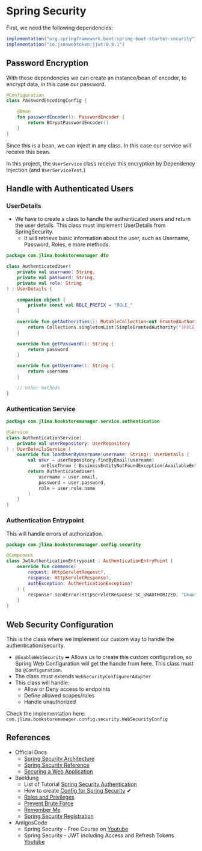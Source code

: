 # Spring Security

First, we need the following dependencies:

```groovy
implementation("org.springframework.boot:spring-boot-starter-security")
implementation("io.jsonwebtoken:jjwt:0.9.1")
```

## Password Encryption

With these dependencies we can create an instance/bean of encoder, to encrypt data, in this case our password.

```kotlin
@Configuration
class PasswordEncodingConfig {

    @Bean
    fun passwordEncoder(): PasswordEncoder {
        return BCryptPasswordEncoder()
    }
}
```

Since this is a bean, we can inject in any class. In this case our service will receive this bean.

In this project, the `UserService` class receive this encryption by Dependency Injection (and `UserServiceTest`.)

## Handle with Authenticated Users

### UserDetails

- We have to create a class to handle the authenticated users and return the user details. This class must implement
  UserDetails from SpringSecurity.
    - It will retrieve basic information about the user, such as Username, Password, Roles, e more methods.
  
```kotlin
package com.jlima.bookstoremanager.dto

class AuthenticatedUser(
    private val username: String,
    private val password: String,
    private val role: String
) : UserDetails {

    companion object {
        private const val ROLE_PREFIX = "ROLE_"
    }

    override fun getAuthorities(): MutableCollection<out GrantedAuthority> {
        return Collections.singletonList(SimpleGrantedAuthority("$ROLE_PREFIX$role"))
    }

    override fun getPassword(): String {
        return password
    }

    override fun getUsername(): String {
        return username
    }

    // other methods
}
```

### Authentication Service

```kotlin
package com.jlima.bookstoremanager.service.authentication

@Service
class AuthenticationService(
    private val userRepository: UserRepository
) : UserDetailsService {
    override fun loadUserByUsername(username: String): UserDetails {
        val user = userRepository.findByEmail(username)
            .orElseThrow { BusinessEntityNotFoundException(AvailableEntities.USER, username) }
        return AuthenticatedUser(
            username = user.email,
            password = user.password,
            role = user.role.name
        )
    }
}
```

### Authentication Entrypoint

This will handle errors of authorization.

```kotlin
package com.jlima.bookstoremanager.config.security

@Component
class JwtAuthenticationEntrypoint : AuthenticationEntryPoint {
    override fun commence(
        request: HttpServletRequest?,
        response: HttpServletResponse?,
        authException: AuthenticationException?
    ) {
        response?.sendError(HttpServletResponse.SC_UNAUTHORIZED, "Unauthorized")
    }
}
```

## Web Security Configuration

This is the class where we implement our custom way to handle the authentication/security.

- `@EnableWebSecurity` ➡ Allows us to create this custom configuration, so Spring Web Configuration will get the handle
  from here. This class must be `@Configuration`.
- The class must extends `WebSecurityConfigurerAdapter`
- This class will handle:
  - Allow or Deny access to endpoints
  - Define allowed scopes/roles
  - Handle unauthorized
  
Check the implementation here: `com.jlima.bookstoremanager.config.security.WebSecurityConfig`

## References

- Official Docs
    - [Spring Security Architecture](https://spring.io/guides/topicals/spring-security-architecture)
    - [Spring Security Reference](https://docs.spring.io/spring-security/site/docs/current/reference/html5/#prerequisites)
    - [Securing a Web Application](https://spring.io/guides/gs/securing-web/)
- Baeldung
    - List of
      Tutorial [Spring Security Authentication](https://www.baeldung.com/spring-security-authentication-and-registration)
    - How to create [Config for Spring Security](https://www.baeldung.com/java-config-spring-security) ✔
    - [Roles and Privileges](https://www.baeldung.com/role-and-privilege-for-spring-security-registration)
    - [Prevent Brute Force](https://www.baeldung.com/spring-security-block-brute-force-authentication-attempts)
    - [Remember Me](https://www.baeldung.com/spring-security-remember-me)
    - [Spring Security Registration](https://www.baeldung.com/spring-security-registration)
- AmigosCode
    - Spring Security - Free Course on [Youtube](https://www.youtube.com/watch?v=her_7pa0vrg&t=1424s)
    - Spring Security - JWT including Access and Refresh Tokens [Youtube](https://www.youtube.com/watch?v=VVn9OG9nfH0)